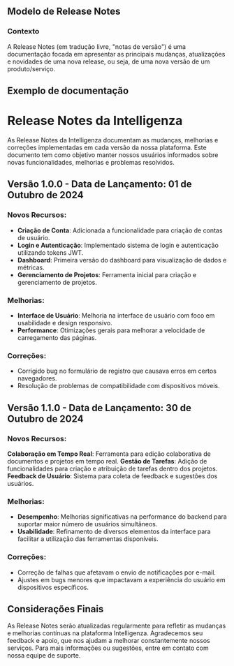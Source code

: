 ## Modelo de Release Notes

### Contexto 
A Release Notes (em tradução livre, "notas de versão") é uma documentação focada em apresentar as principais mudanças, atualizações e novidades de uma nova release, ou seja, de uma nova versão de um produto/serviço.  

## Exemplo de documentação 
# Release Notes da Intelligenza
As Release Notes da Intelligenza documentam as mudanças, melhorias e correções implementadas em cada versão da nossa plataforma. Este documento tem como objetivo manter nossos usuários informados sobre novas funcionalidades, melhorias e problemas resolvidos.

## Versão 1.0.0 - Data de Lançamento: 01 de Outubro de 2024
### Novos Recursos:
- **Criação de Conta**: Adicionada a funcionalidade para criação de contas de usuário.
- **Login e Autenticação**: Implementado sistema de login e autenticação utilizando tokens JWT.
- **Dashboard**: Primeira versão do dashboard para visualização de dados e métricas.
- **Gerenciamento de Projetos**: Ferramenta inicial para criação e gerenciamento de projetos.

### Melhorias:
- **Interface de Usuário**: Melhoria na interface de usuário com foco em usabilidade e design responsivo.
- **Performance**: Otimizações gerais para melhorar a velocidade de carregamento das páginas.
  
### Correções:
- Corrigido bug no formulário de registro que causava erros em certos navegadores.
- Resolução de problemas de compatibilidade com dispositivos móveis.

## Versão 1.1.0 - Data de Lançamento: 30 de Outubro de 2024
### Novos Recursos:

**Colaboração em Tempo Real**: Ferramenta para edição colaborativa de documentos e projetos em tempo real.
**Gestão de Tarefas**: Adição de funcionalidades para criação e atribuição de tarefas dentro dos projetos.
**Feedback de Usuário**: Sistema para coleta de feedback e sugestões dos usuários.

### Melhorias:
- **Desempenho**: Melhorias significativas na performance do backend para suportar maior número de usuários simultâneos.
- **Usabilidade**: Refinamento de diversos elementos da interface para facilitar a utilização das ferramentas disponíveis.
  
### Correções:
- Correção de falhas que afetavam o envio de notificações por e-mail.
- Ajustes em bugs menores que impactavam a experiência do usuário em dispositivos específicos.

## Considerações Finais
As Release Notes serão atualizadas regularmente para refletir as mudanças e melhorias contínuas na plataforma Intelligenza. Agradecemos seu feedback e apoio, que nos ajudam a melhorar constantemente nossos serviços. Para mais informações ou sugestões, entre em contato com nossa equipe de suporte.
